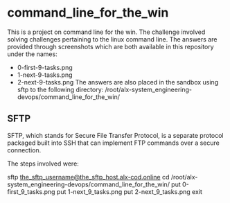 # command_line_for_the_win

This is a project on command line for the win. The challenge involved solving challenges pertaining to the linux command line.
The answers are provided through screenshots which are both available in this repository under the names:
- 0-first-9-tasks.png
- 1-next-9-tasks.png
- 2-next-9-tasks.png
The answers are also placed in the sandbox using sftp to the following directory:
/root/alx-system_engineering-devops/command_line_for_the_win/
## SFTP
SFTP, which stands for Secure File Transfer Protocol, is a separate protocol packaged built into SSH that can implement FTP commands over a secure connection.

The steps involved were:

sftp the_sftp_username@the_sftp_host.alx-cod.online
cd /root/alx-system_engineering-devops/command_line_for_the_win/
put 0-first_9_tasks.png
put 1-next_9_tasks.png
put 2-next_9_tasks.png
exit
